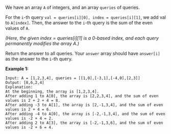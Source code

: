 We have an array `A` of integers, and an array `queries` of queries.

For the `i`-th query `val = queries[i][0], index = queries[i][1]`, we add val to `A[index]`. Then, the answer to the `i`-th query is the sum of the even values of `A`.

_(Here, the given index = queries[i][1] is a 0-based index, and each query permanently modifies the array A.)_

Return the answer to all queries. Your `answer` array should have `answer[i]` as the answer to the `i`-th query.

**Example 1:**

```
Input: A = [1,2,3,4], queries = [[1,0],[-3,1],[-4,0],[2,3]]
Output: [8,6,2,4]
Explanation:
At the beginning, the array is [1,2,3,4].
After adding 1 to A[0], the array is [2,2,3,4], and the sum of even values is 2 + 2 + 4 = 8.
After adding -3 to A[1], the array is [2,-1,3,4], and the sum of even values is 2 + 4 = 6.
After adding -4 to A[0], the array is [-2,-1,3,4], and the sum of even values is -2 + 4 = 2.
After adding 2 to A[3], the array is [-2,-1,3,6], and the sum of even values is -2 + 6 = 4.
```
